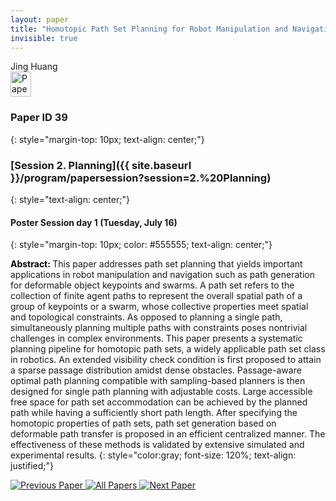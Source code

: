 ```yaml
---
layout: paper
title: "Homotopic Path Set Planning for Robot Manipulation and Navigation"
invisible: true
---
```

<div class="paper-authors">
<div class="paper-author-box">
    <div class="paper-author-name">Jing Huang</div>
    <div class="paper-author-uni"></div>
</div>

</div><div class="paper-pdf">
                <div> <a href="https://www.roboticsproceedings.org/rss20/p039.pdf"><img src="{{ site.baseurl }}/images/paper_link.png" alt="Paper Website" width = "33"  height = "40"/></a> </div>
                </div>

### Paper ID 39
{: style="margin-top: 10px; text-align: center;"}

### [Session 2. Planning]({{ site.baseurl }}/program/papersession?session=2.%20Planning)
{: style="text-align: center;"}

#### Poster Session day 1 (Tuesday, July 16)
{: style="margin-top: 10px; color: #555555; text-align: center;"}

<b style="color: black;">Abstract: </b>This paper addresses path set planning that yields important applications in robot manipulation and navigation such as path generation for deformable object keypoints and swarms. A path set refers to the collection of finite agent paths to represent the overall spatial path of a group of keypoints or a swarm, whose collective properties meet spatial and topological constraints. As opposed to planning a single path, simultaneously planning multiple paths with constraints poses nontrivial challenges in complex environments. This paper presents a systematic planning pipeline for homotopic path sets, a widely applicable path set class in robotics. An extended visibility check condition is first proposed to attain a sparse passage distribution amidst dense obstacles. Passage-aware optimal path planning compatible with sampling-based planners is then designed for single path planning with adjustable costs. Large accessible free space for path set accommodation can be achieved by the planned path while having a sufficiently short path length. After specifying the homotopic properties of path sets, path set generation based on deformable path transfer is proposed in an efficient centralized manner. The effectiveness of these methods is validated by extensive simulated and experimental results.
{: style="color:gray; font-size: 120%; text-align: justified;"}


<div class="paper-menu">
<a href="{{ site.baseurl }}/program/papers/038/"> <img src="{{ site.baseurl }}/images/previous_paper_icon.png" alt="Previous Paper" title="Previous Paper"/> </a>
<a href="{{ site.baseurl }}/program/papers"><img src="{{ site.baseurl }}/images/overview_icon.png" alt="All Papers" title="All Papers"/> </a>
<a href="{{ site.baseurl }}/program/papers/040/"> <img src="{{ site.baseurl }}/images/next_paper_icon.png" alt="Next Paper" title="Next Paper"/> </a>

</div>
